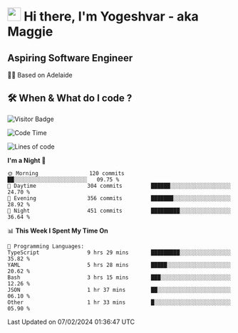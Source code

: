 <h1><img src="https://emojis.slackmojis.com/emojis/images/1531849430/4246/blob-sunglasses.gif?1531849430" width="30"/> Hi there, I'm Yogeshvar - aka Maggie</h1>

## Aspiring Software Engineer
🏂🏻  Based on Adelaide 

## 🛠 When & What do I code ?  

![Visitor Badge](https://visitor-badge.feriirawann.repl.co?username=yogeshvar&repo=yogeshvar&label=Visitors&style=plastic&color=%23457BFF&contentType=svg)

<!--START_SECTION:waka-->
![Code Time](http://img.shields.io/badge/Code%20Time-2%2C675%20hrs%2034%20mins-blue)

![Lines of code](https://img.shields.io/badge/From%20Hello%20World%20I%27ve%20Written-4.1%20million%20lines%20of%20code-blue)

**I'm a Night 🦉** 

```text
🌞 Morning                120 commits         ██░░░░░░░░░░░░░░░░░░░░░░░   09.75 % 
🌆 Daytime                304 commits         ██████░░░░░░░░░░░░░░░░░░░   24.70 % 
🌃 Evening                356 commits         ███████░░░░░░░░░░░░░░░░░░   28.92 % 
🌙 Night                  451 commits         █████████░░░░░░░░░░░░░░░░   36.64 % 
```


📊 **This Week I Spent My Time On** 

```text
💬 Programming Languages: 
TypeScript               9 hrs 29 mins       █████████░░░░░░░░░░░░░░░░   35.82 % 
YAML                     5 hrs 28 mins       █████░░░░░░░░░░░░░░░░░░░░   20.62 % 
Bash                     3 hrs 15 mins       ███░░░░░░░░░░░░░░░░░░░░░░   12.26 % 
JSON                     1 hr 37 mins        ██░░░░░░░░░░░░░░░░░░░░░░░   06.10 % 
Other                    1 hr 33 mins        █░░░░░░░░░░░░░░░░░░░░░░░░   05.90 % 
```


 Last Updated on 07/02/2024 01:36:47 UTC
<!--END_SECTION:waka-->
